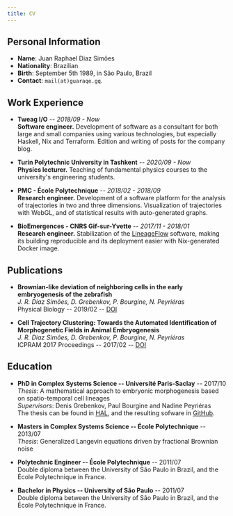 ```yaml
---
title: CV
---
```


## Personal Information

- **Name**: Juan Raphael Diaz Simões
- **Nationality**: Brazilian
- **Birth**: September 5th 1989, in São Paulo, Brazil
- **Contact**: `mail(at)guaraqe.gq`.

## Work Experience

- **Tweag I/O** -- *2018/09 - Now* <br>
  **Software engineer.**
  Development of software as a consultant for both large and small companies
  using various technologies, but especially Haskell, Nix and Terraform.
  Edition and writing of posts for the company blog.

- **Turin Polytechnic University in Tashkent** -- *2020/09 - Now* <br>
  **Physics lecturer.**
  Teaching of fundamental physics courses to the university's engineering
  students.

- **PMC - École Polytechnique** -- *2018/02 - 2018/09* <br>
  **Research engineer.**
  Development of a software platform for the analysis of trajectories in two
  and three dimensions. Visualization of trajectories with WebGL, and
  of statistical results with auto-generated graphs.

- **BioEmergences - CNRS Gif-sur-Yvette** -- *2017/11 - 2018/01* <br>
  **Research engineer.**
  Stabilization of the [LineageFlow](https://github.com/guaraqe/lineageflow)
  software, making its building reproducible and its deployment easier with
  Nix-generated Docker image.

## Publications

- **Brownian-like deviation of neighboring cells in the early embryogenesis of the zebrafish** <br>
  *J. R. Diaz Simões, D. Grebenkov, P. Bourgine, N. Peyriéras* <br>
  Physical Biology -- 2019/02 -- [DOI](https://doi.org/10.1088/1478-3975/aaf92d)

- **Cell Trajectory Clustering: Towards the Automated Identification of Morphogenetic Fields in Animal Embryogenesis** <br>
   *J. R. Diaz Simões, D. Grebenkov, P. Bourgine, N. Peyriéras* <br>
   ICPRAM 2017 Proceedings -- 2017/02 -- [DOI](https://doi.org/10.5220/0006259407460752)

## Education

- **PhD in Complex Systems Science -- Université Paris-Saclay** -- 2017/10 <br>
  *Thesis*: A mathematical approach to embryonic morphogenesis based on spatio-temporal cell lineages <br>
  *Supervisors*: Denis Grebenkov, Paul Bourgine and Nadine Peyriéras <br>
  The thesis can be found in [HAL](https://hal.archives-ouvertes.fr/tel-01689773),
  and the resulting sofware in [GitHub](https://github.com/guaraqe/lineageflow).

- **Masters in Complex Systems Science -- École Polytechnique** -- 2013/07 <br>
  *Thesis*: Generalized Langevin equations driven by fractional Brownian noise <br>

- **Polytechnic Engineer -- École Polytechnique** -- 2011/07 <br>
  Double diploma between the University of São Paulo in Brazil, and the École
  Polytechnique in France.

- **Bachelor in Physics -- University of São Paulo** -- 2011/07 <br>
  Double diploma between the University of São Paulo in Brazil, and the École
  Polytechnique in France.

